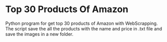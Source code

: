 # Top 30 Products Of Amazon
Python program for get top 30 products of Amazon with WebScrapping. 
The script save the all the products with the name and price in .txt file and save the images in a new folder. 
